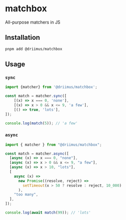 # matchbox

All-purpose matchers in JS

## Installation

```sh
pnpm add @driimus/matchbox
```

## Usage

### `sync`

```ts
import {matcher} from '@driimus/matchbox';

const match = matcher.sync([
    [(x) => x === 0, 'none'],
    [(x) => x > 0 && x <= 9, 'a few'],
    [() => true, 'lots'],
]);

console.log(match(5)); // 'a few'
```

### `async`

```ts
import { matcher } from "@driimus/matchbox";

const match = matcher.async([
  [async (x) => x === 0, "none"],
  [async (x) => x > 0 && x <= 9, "a few"],
  [async (x) => x > 10, "lots"],
  [
    async (x) =>
      new Promise((resolve, reject) =>
        setTimeout(x > 50 ? resolve : reject, 10_000)
      ),
    "too many",
  ],
]);

console.log(await match(99)); // 'lots'
```
